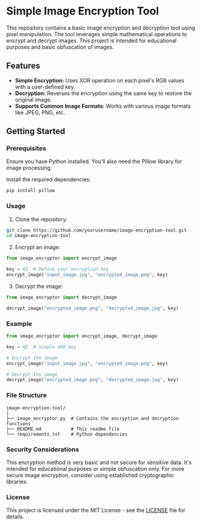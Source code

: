 # Simple Image Encryption Tool

This repository contains a basic image encryption and decryption tool using pixel manipulation. The tool leverages simple mathematical operations to encrypt and decrypt images. This project is intended for educational purposes and basic obfuscation of images.

## Features

- **Simple Encryption:** Uses XOR operation on each pixel's RGB values with a user-defined key.
- **Decryption:** Reverses the encryption using the same key to restore the original image.
- **Supports Common Image Formats:** Works with various image formats like JPEG, PNG, etc.

## Getting Started

### Prerequisites

Ensure you have Python installed. You'll also need the Pillow library for image processing.

Install the required dependencies:

```bash
pip install pillow
```

### Usage

1. Clone the repository:

```bash
git clone https://github.com/yourusername/image-encryption-tool.git
cd image-encryption-tool
```

2. Encrypt an image:

```python
from image_encryptor import encrypt_image

key = 42  # Define your encryption key
encrypt_image("input_image.jpg", "encrypted_image.png", key)
```

3. Decrypt the image:

```python
from image_encryptor import decrypt_image

decrypt_image("encrypted_image.png", "decrypted_image.jpg", key)
```

### Example

```python
from image_encryptor import encrypt_image, decrypt_image

key = 42  # Simple XOR key

# Encrypt the image
encrypt_image("input_image.jpg", "encrypted_image.png", key)

# Decrypt the image
decrypt_image("encrypted_image.png", "decrypted_image.jpg", key)
```

### File Structure

```plaintext
image-encryption-tool/
│
├── image_encryptor.py  # Contains the encryption and decryption functions
├── README.md           # This readme file
└── requirements.txt    # Python dependencies
```

### Security Considerations

This encryption method is very basic and not secure for sensitive data. It's intended for educational purposes or simple obfuscation only. For more secure image encryption, consider using established cryptographic libraries.

### License

This project is licensed under the MIT License - see the [LICENSE](LICENSE) file for details.
